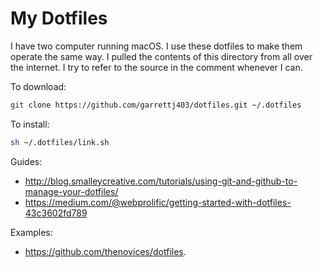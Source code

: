 # My Dotfiles

I have two computer running macOS. I use these dotfiles to make them operate the same way. I pulled the contents of this directory from all over the internet. I try to refer to the source in the comment whenever I can.

To download:
```bash
git clone https://github.com/garrettj403/dotfiles.git ~/.dotfiles
```

To install:
```bash
sh ~/.dotfiles/link.sh
```

Guides:
   - http://blog.smalleycreative.com/tutorials/using-git-and-github-to-manage-your-dotfiles/
   - https://medium.com/@webprolific/getting-started-with-dotfiles-43c3602fd789

Examples:
   - https://github.com/thenovices/dotfiles.
